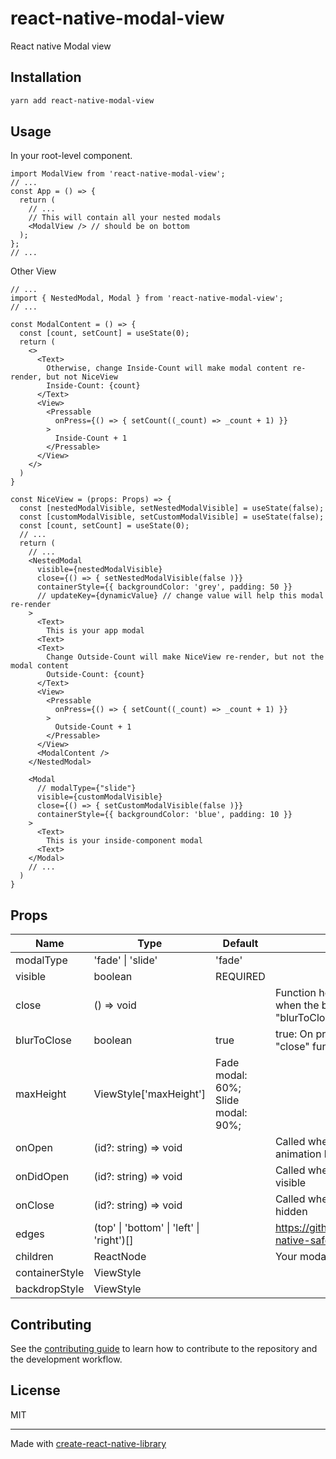 # react-native-modal-view

React native Modal view

## Installation

```sh
yarn add react-native-modal-view
```

## Usage

In your root-level component.

```tsx
import ModalView from 'react-native-modal-view';
// ...
const App = () => {
  return (
    // ...
    // This will contain all your nested modals
    <ModalView /> // should be on bottom
  );
};
// ...
```

Other View
```tsx
// ...
import { NestedModal, Modal } from 'react-native-modal-view';
// ...

const ModalContent = () => {
  const [count, setCount] = useState(0);
  return (
    <>
      <Text>
        Otherwise, change Inside-Count will make modal content re-render, but not NiceView
        Inside-Count: {count}
      </Text>
      <View>
        <Pressable
          onPress={() => { setCount((_count) => _count + 1) }}
        >
          Inside-Count + 1
        </Pressable>
      </View>
    </>
  )
}

const NiceView = (props: Props) => {
  const [nestedModalVisible, setNestedModalVisible] = useState(false);
  const [customModalVisible, setCustomModalVisible] = useState(false);
  const [count, setCount] = useState(0);
  // ...
  return (
    // ...
    <NestedModal
      visible={nestedModalVisible}
      close={() => { setNestedModalVisible(false )}}
      containerStyle={{ backgroundColor: 'grey', padding: 50 }}
      // updateKey={dynamicValue} // change value will help this modal re-render
    >
      <Text>
        This is your app modal
      <Text>
      <Text>
        Change Outside-Count will make NiceView re-render, but not the modal content
        Outside-Count: {count}
      </Text>
      <View>
        <Pressable
          onPress={() => { setCount((_count) => _count + 1) }}
        >
          Outside-Count + 1
        </Pressable>
      </View>
      <ModalContent />
    </NestedModal>

    <Modal
      // modalType={"slide"}
      visible={customModalVisible}
      close={() => { setCustomModalVisible(false )}}
      containerStyle={{ backgroundColor: 'blue', padding: 10 }}
    >
      <Text>
        This is your inside-component modal
      <Text>
    </Modal>
    // ...
  )
}
```

## Props
| Name           | Type                                      | Default                            | description                                                                               |
|----------------|-------------------------------------------|------------------------------------|-------------------------------------------------------------------------------------------|
| modalType      | 'fade' \| 'slide'                         | 'fade'                             |                                                                                           |
| visible        | boolean                                   | REQUIRED                           |                                                                                           |
| close          | () => void                                |                                    | Function help close modal. Called when the backdrop is pressed and "blurToClose" is true. |
| blurToClose    | boolean                                   | true                               | true: On press backdrop will call the "close" function.                                   |
| maxHeight      | ViewStyle['maxHeight']                    | Fade modal: 60%; Slide modal: 90%; |                                                                                           |
| onOpen         | (id?: string) => void                     |                                    | Called when the modal start show animation begins                                         |
| onDidOpen      | (id?: string) => void                     |                                    | Called when the modal is completely visible                                               |
| onClose        | (id?: string) => void                     |                                    | Called when the modal is completely hidden                                                |
| edges          | (top' \| 'bottom' \| 'left' \| 'right')[] |                                    | https://github.com/th3rdwave/react-native-safe-area-context#edges                         |
| children       | ReactNode                                 |                                    | Your modal content                                                                        |
| containerStyle | ViewStyle                                 |                                    |                                                                                           |
| backdropStyle  | ViewStyle                                 |                                    |                                                                                           |

## Contributing

See the [contributing guide](CONTRIBUTING.md) to learn how to contribute to the repository and the development workflow.

## License

MIT

---

Made with [create-react-native-library](https://github.com/callstack/react-native-builder-bob)
